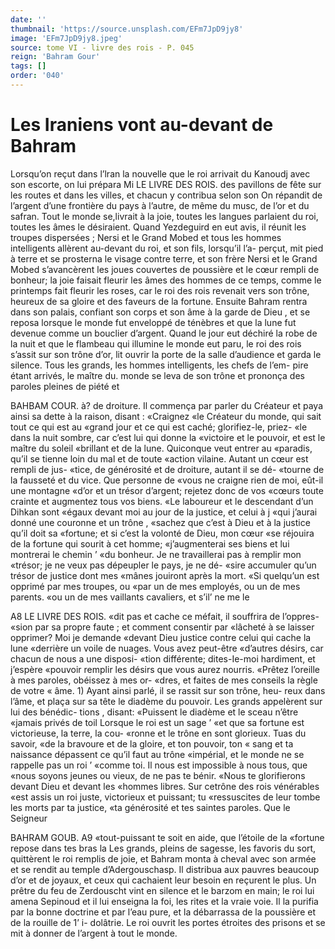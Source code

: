 ```yaml
---
date: ''
thumbnail: 'https://source.unsplash.com/EFm7JpD9jy8'
image: 'EFm7JpD9jy8.jpeg'
source: tome VI - livre des rois - P. 045
reign: 'Bahram Gour'
tags: []
order: '040'
---
```


# Les Iraniens vont au-devant de Bahram

Lorsqu’on reçut dans l’lran la nouvelle que le roi arrivait du Kanoudj avec son escorte, on lui prépara
Mi LE LIVRE DES ROIS.
des pavillons de fête sur les routes et dans les villes,
et chacun y contribua selon son On répandit de l’argent d’une frontière du pays à l’autre, de
même du musc, de l’or et du safran. Tout le monde se,livrait à la joie, toutes les langues parlaient du roi, toutes les âmes le désiraient. Quand Yezdeguird en eut avis, il réunit les troupes dispersées ; Nersi
et le Grand Mobed et tous les hommes intelligents allèrent au-devant du roi, et son fils, lorsqu’il l’a-
perçut, mit pied à terre et se prosterna le visage contre terre, et son frère Nersi et le Grand Mobed s’avancèrent les joues couvertes de poussière et le
cœur rempli de bonheur; la joie faisait fleurir les âmes des hommes de ce temps, comme le printemps fait fleurir les roses, car le roi des rois revenait vers son trône, heureux de sa gloire et des faveurs de la fortune.
Ensuite Bahram rentra dans son palais, confiant son corps et son âme à la garde de Dieu , et se reposa lorsque le monde fut enveloppé de ténèbres et que
la lune fut devenue comme un bouclier d’argent. Quand le jour eut déchiré la robe de la nuit et que
le flambeau qui illumine le monde eut paru, le roi des rois s’assit sur son trône d’or, lit ouvrir la porte
de la salle d’audience et garda le silence. Tous les grands, les hommes intelligents, les chefs de l’em- pire étant arrivés, le maître du. monde se leva de
son trône et prononça des paroles pleines de piété et

BAHBAM COUR. à? de droiture. Il commença par parler du Créateur et
paya ainsi sa dette à la raison, disant : «Craignez «le Créateur du monde, qui sait tout ce qui est au «grand jour et ce qui est caché; glorifiez-le, priez- «le dans la nuit sombre, car c’est lui qui donne la «victoire et le pouvoir, et est le maître du soleil «brillant et de la lune. Quiconque veut entrer au «paradis, qu’il se tienne loin du mal et de toute «action vilaine. Autant un cœur est rempli de jus- «tice, de générosité et de droiture, autant il se dé-
«tourne de la fausseté et du vice. Que personne de «vous ne craigne rien de moi, eût-il une montagne «d’or et un trésor d’argent; rejetez donc de vos
«cœurs toute crainte et augmentez tous vos biens. «Le laboureur et le descendant d’un Dihkan sont «égaux devant moi au jour de la justice, et celui à j «qui j’aurai donné une couronne et un trône , «sachez que c’est à Dieu et à la justice qu’il doit sa «fortune; et si c’est la volonté de Dieu, mon cœur
«se réjouira de la fortune qui sourit à cet homme;
«j’augmenterai ses biens et lui montrerai le chemin ’ «du bonheur. Je ne travaillerai pas à remplir mon
«trésor; je ne veux pas dépeupler le pays, je ne dé- «sire accumuler qu’un trésor de justice dont mes «mânes jouiront après la mort.
«Si quelqu’un est opprimé par mes troupes, ou «par un de mes employés, ou un de mes parents.
«ou un de mes vaillants cavaliers, et s’il’ ne me le

A8 LE LIVRE DES ROIS.
«dit pas et cache ce méfait, il souffrira de l’oppres-
«sion par sa propre faute ; et comment consentir par «lâcheté à se laisser opprimer? Moi je demande «devant Dieu justice contre celui qui cache la lune «derrière un voile de nuages. Vous avez peut-être «d’autres désirs, car chacun de nous a une disposi-
«tion différente; dites-Ie-moi hardiment, et j’espère «pouvoir remplir les désirs que vous aurez nourris. «Prêtez l’oreille à mes paroles, obéissez à mes or-
«dres, et faites de mes conseils la règle de votre « âme. 1)
Ayant ainsi parlé, il se rassit sur son trône, heu- reux dans l’âme, et plaça sur sa tête le diadème du pouvoir. Les grands appelèrent sur lui des bénédic- tions , disant: «Puissent le diadème et le sceau n’être «jamais privés de toil Lorsque le roi est un sage
’ «et que sa fortune est victorieuse, la terre, la cou- «ronne et le trône en sont glorieux. Tuas du savoir, «de la bravoure et de la gloire, et ton pouvoir, ton
« sang et ta naissance dépassent ce qu’il faut au trône
«impérial, et le monde ne se rappelle pas un roi ’ «comme toi. Il nous est impossible à nous tous, que
«nous soyons jeunes ou vieux, de ne pas te bénir. «Nous te glorifierons devant Dieu et devant les
«hommes libres. Sur cetrône des rois vénérables
«est assis un roi juste, victorieux et puissant; tu «ressuscites de leur tombe les morts par ta justice, «ta générosité et tes saintes paroles. Que le Seigneur

BAHRAM GOUB. A9 «tout-puissant te soit en aide, que l’étoile de la
«fortune repose dans tes bras la Les grands, pleins de sagesse, les favoris du sort, quittèrent le roi remplis de joie, et Bahram monta à cheval avec son armée et se rendit au temple d’Adergouschasp. Il distribua aux pauvres beaucoup d’or et de joyaux,
et ceux qui cachaient leur besoin en reçurent le
plus. Un prêtre du feu de Zerdouscht vint en silence
et le barzom en main; le roi lui amena Sepinoud et il lui enseigna la foi, les rites et la vraie voie. Il la purifia par la bonne doctrine et par l’eau pure, et
la débarrassa de la poussière et de la rouille de 1’ i- dolâtrie. Le roi ouvrit les portes étroites des prisons
et se mit à donner de l’argent à tout le monde.

